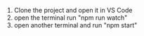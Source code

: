 1. Clone the project and open it in VS Code
2. open the terminal run "npm run watch"
3. open another terminal and run "npm start"